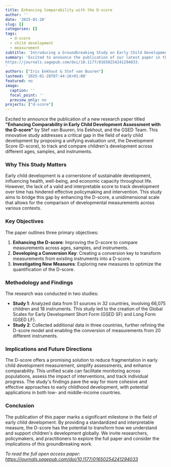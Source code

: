 ```yaml
---
title: Enhancing Comparability with the D-score
author: ''
date: '2025-01-28'
slug: []
categories: []
tags:
  - d-score
  - child development
  - measurement
subtitle: 'Introducing a Groundbreaking Study on Early Child Development'
summary: 'Excited to announce the publication of our latest paper in the prestigious International Journal of Behavioral Development! This study proposes a new unit for child development for children up to 3 years and explores ways to convert existing data into this D-score, offering fresh insights into the field of child development. A heartfelt thanks to all co-authors for their support. Check out the full paper here:
https://journals.sagepub.com/doi/10.1177/01650254241294033.
'
authors: ["Iris Eekhout & Stef van Buuren"]
lastmod: '2025-01-28T07:44:16+01:00'
featured: no
image:
  caption: ''
  focal_point: ''
  preview_only: no
projects: ["d-score"]
---
```


Excited to announce the publication of a new research paper titled **"Enhancing Comparability in Early Child Development Assessment with the D-score"** by Stef van Buuren, Iris Eekhout, and the GSED Team. This innovative study addresses a critical gap in the field of early child development by proposing a unifying evaluation unit, the Development Score (D-score), to track and compare children's development across different ages, samples, and instruments.


### **Why This Study Matters**

Early child development is a cornerstone of sustainable development, influencing health, well-being, and economic capacity throughout life. However, the lack of a valid and interpretable score to track development over time has hindered effective policymaking and intervention. This study aims to bridge this gap by enhancing the D-score, a unidimensional scale that allows for the comparison of developmental measurements across various contexts.

### **Key Objectives**

The paper outlines three primary objectives:
1. **Enhancing the D-score**: Improving the D-score to compare measurements across ages, samples, and instruments.
2. **Developing a Conversion Key**: Creating a conversion key to transform measurements from existing instruments into a D-score.
3. **Investigating New Measures**: Exploring new measures to optimize the quantification of the D-score.

### **Methodology and Findings**

The research was conducted in two studies:
- **Study 1**: Analyzed data from 51 sources in 32 countries, involving 66,075 children and 18 instruments. This study led to the creation of the Global Scales for Early Development Short Form (GSED SF) and Long Form (GSED LF).
- **Study 2**: Collected additional data in three countries, further refining the D-score model and enabling the conversion of measurements from 20 different instruments.

### **Implications and Future Directions**

The D-score offers a promising solution to reduce fragmentation in early child development measurement, simplify assessments, and enhance comparability. This unified scale can facilitate monitoring across populations, assess the impact of interventions, and track individual progress. The study's findings pave the way for more cohesive and effective approaches to early childhood development, with potential applications in both low- and middle-income countries.

### **Conclusion**

The publication of this paper marks a significant milestone in the field of early child development. By providing a standardized and interpretable measure, the D-score has the potential to transform how we understand and support children's development globally. We invite researchers, policymakers, and practitioners to explore the full paper and consider the implications of this groundbreaking work.

*To read the full open access paper: https://journals.sagepub.com/doi/10.1177/01650254241294033*
